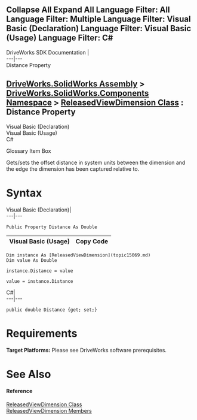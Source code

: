 Collapse All Expand All Language Filter: All  Language Filter: Multiple  Language Filter: Visual Basic (Declaration) Language Filter: Visual Basic (Usage) Language Filter: C#  
---  
DriveWorks SDK Documentation  |   
---|---  
Distance Property   
  
[DriveWorks.SolidWorks Assembly](topic13342.md) > [DriveWorks.SolidWorks.Components Namespace](topic13925.md) > [ReleasedViewDimension Class](topic15069.md) : Distance Property  
---  
  
Visual Basic (Declaration)    
Visual Basic (Usage)    
C# 

Glossary Item Box

Gets/sets the offset distance in system units between the dimension and the edge the dimension has been captured relative to. 

# Syntax

Visual Basic (Declaration)|   
---|---  
      
    
    Public Property Distance As Double  
  
Visual Basic (Usage)| Copy Code  
---|---  
      
    
    Dim instance As [ReleasedViewDimension](topic15069.md)
    Dim value As Double
     
    instance.Distance = value
     
    value = instance.Distance  
  
C#|   
---|---  
      
    
    public double Distance {get; set;}  
  
# Requirements

**Target Platforms:** Please see DriveWorks software prerequisites.

# See Also

#### Reference

[ReleasedViewDimension Class](topic15069.md)   
[ReleasedViewDimension Members](topic15070.md)


